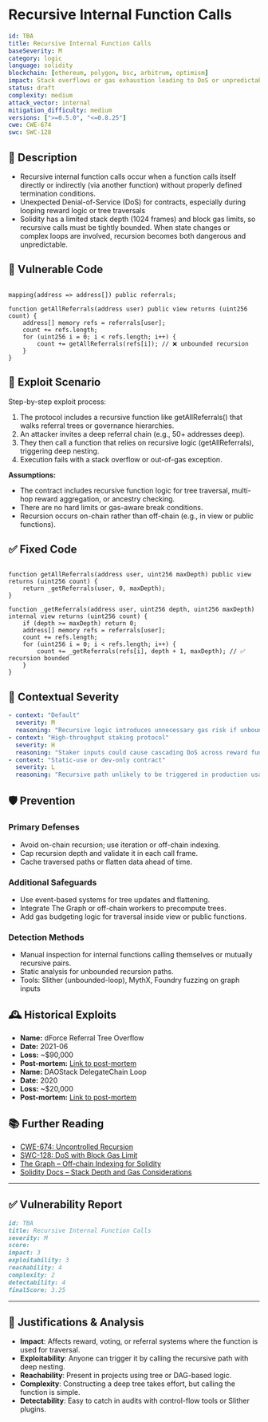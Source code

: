 # Recursive Internal Function Calls

```YAML
id: TBA
title: Recursive Internal Function Calls
baseSeverity: M
category: logic
language: solidity
blockchain: [ethereum, polygon, bsc, arbitrum, optimism]
impact: Stack overflows or gas exhaustion leading to DoS or unpredictable execution
status: draft
complexity: medium
attack_vector: internal
mitigation_difficulty: medium
versions: [">=0.5.0", "<=0.8.25"]
cwe: CWE-674
swc: SWC-128
```

## 📝 Description

- Recursive internal function calls occur when a function calls itself directly or indirectly (via another function) without properly defined termination conditions.
- Unexpected Denial-of-Service (DoS) for contracts, especially during looping reward logic or tree traversals
- Solidity has a limited stack depth (1024 frames) and block gas limits, so recursive calls must be tightly bounded. When state changes or complex loops are involved, recursion becomes both dangerous and unpredictable.

## 🚨 Vulnerable Code

```solidity

mapping(address => address[]) public referrals;

function getAllReferrals(address user) public view returns (uint256 count) {
    address[] memory refs = referrals[user];
    count += refs.length;
    for (uint256 i = 0; i < refs.length; i++) {
        count += getAllReferrals(refs[i]); // ❌ unbounded recursion
    }
}
```

## 🧪 Exploit Scenario

Step-by-step exploit process:

1. The protocol includes a recursive function like getAllReferrals() that walks referral trees or governance hierarchies.
2. An attacker invites a deep referral chain (e.g., 50+ addresses deep).
3. They then call a function that relies on recursive logic (getAllReferrals), triggering deep nesting.
4. Execution fails with a stack overflow or out-of-gas exception.

**Assumptions:**

- The contract includes recursive function logic for tree traversal, multi-hop reward aggregation, or ancestry checking.
- There are no hard limits or gas-aware break conditions.
- Recursion occurs on-chain rather than off-chain (e.g., in view or public functions).

## ✅ Fixed Code

```solidity

function getAllReferrals(address user, uint256 maxDepth) public view returns (uint256 count) {
    return _getReferrals(user, 0, maxDepth);
}

function _getReferrals(address user, uint256 depth, uint256 maxDepth) internal view returns (uint256 count) {
    if (depth >= maxDepth) return 0;
    address[] memory refs = referrals[user];
    count += refs.length;
    for (uint256 i = 0; i < refs.length; i++) {
        count += _getReferrals(refs[i], depth + 1, maxDepth); // ✅ recursion bounded
    }
}
```

## 🧭 Contextual Severity

```yaml
- context: "Default"
  severity: M
  reasoning: "Recursive logic introduces unnecessary gas risk if unbounded."
- context: "High-throughput staking protocol"
  severity: H
  reasoning: "Staker inputs could cause cascading DoS across reward functions."
- context: "Static-use or dev-only contract"
  severity: L
  reasoning: "Recursive path unlikely to be triggered in production usage."
```

## 🛡️ Prevention

### Primary Defenses

- Avoid on-chain recursion; use iteration or off-chain indexing.
- Cap recursion depth and validate it in each call frame.
- Cache traversed paths or flatten data ahead of time.

### Additional Safeguards

- Use event-based systems for tree updates and flattening.
- Integrate The Graph or off-chain workers to precompute trees.
- Add gas budgeting logic for traversal inside view or public functions.

### Detection Methods

- Manual inspection for internal functions calling themselves or mutually recursive pairs.
- Static analysis for unbounded recursion paths.
- Tools: Slither (unbounded-loop), MythX, Foundry fuzzing on graph inputs

## 🕰️ Historical Exploits

- **Name:** dForce Referral Tree Overflow 
- **Date:** 2021-06 
- **Loss:** ~$90,000 
- **Post-mortem:** [Link to post-mortem](https://github.com/dforce-network) 
- **Name:** DAOStack DelegateChain Loop 
- **Date:** 2020 
- **Loss:** ~$20,000 
- **Post-mortem:** [Link to post-mortem](https://daostack.io) 

## 📚 Further Reading
- [CWE-674: Uncontrolled Recursion](https://cwe.mitre.org/data/definitions/674.html) 
- [SWC-128: DoS with Block Gas Limit](https://swcregistry.io/docs/SWC-128) 
- [The Graph – Off-chain Indexing for Solidity](https://thegraph.com) 
- [Solidity Docs – Stack Depth and Gas Considerations](https://docs.soliditylang.org/en/latest/control-structures.html)

--- 

## ✅ Vulnerability Report

```markdown
id: TBA
title: Recursive Internal Function Calls
severity: M
score:
impact: 3 
exploitability: 3  
reachability: 4  
complexity: 2   
detectability: 4  
finalScore: 3.25
```

---

## 📄 Justifications & Analysis

- **Impact**: Affects reward, voting, or referral systems where the function is used for traversal.
- **Exploitability**: Anyone can trigger it by calling the recursive path with deep nesting.
- **Reachability**: Present in projects using tree or DAG-based logic.
- **Complexity**: Constructing a deep tree takes effort, but calling the function is simple.
- **Detectability**: Easy to catch in audits with control-flow tools or Slither plugins.
